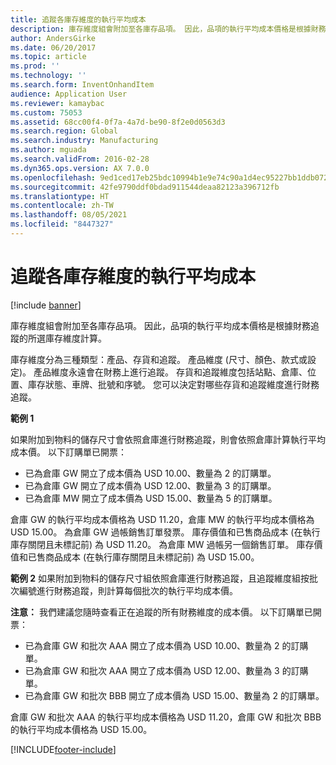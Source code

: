 ```yaml
---
title: 追蹤各庫存維度的執行平均成本
description: 庫存維度組會附加至各庫存品項。 因此，品項的執行平均成本價格是根據財務追蹤的所選庫存維度計算。
author: AndersGirke
ms.date: 06/20/2017
ms.topic: article
ms.prod: ''
ms.technology: ''
ms.search.form: InventOnhandItem
audience: Application User
ms.reviewer: kamaybac
ms.custom: 75053
ms.assetid: 68cc00f4-0f7a-4a7d-be90-8f2e0d0563d3
ms.search.region: Global
ms.search.industry: Manufacturing
ms.author: mguada
ms.search.validFrom: 2016-02-28
ms.dyn365.ops.version: AX 7.0.0
ms.openlocfilehash: 9ed1ced17eb25bdc10994b1e9e74c90a1d4ec95227bb1ddb072bae88e9255c0d
ms.sourcegitcommit: 42fe9790ddf0bdad911544deaa82123a396712fb
ms.translationtype: HT
ms.contentlocale: zh-TW
ms.lasthandoff: 08/05/2021
ms.locfileid: "8447327"
---
```

# <a name="track-running-average-cost-per-inventory-dimension"></a>追蹤各庫存維度的執行平均成本

[!include [banner](../includes/banner.md)]

庫存維度組會附加至各庫存品項。 因此，品項的執行平均成本價格是根據財務追蹤的所選庫存維度計算。

庫存維度分為三種類型：產品、存貨和追蹤。 產品維度 (尺寸、顏色、款式或設定)。 產品維度永遠會在財務上進行追蹤。 存貨和追蹤維度包括站點、倉庫、位置、庫存狀態、車牌、批號和序號。 您可以決定對哪些存貨和追蹤維度進行財務追蹤。 

**範例 1** 

如果附加到物料的儲存尺寸會依照倉庫進行財務追蹤，則會依照倉庫計算執行平均成本價。 以下訂購單已開票：

-   已為倉庫 GW 開立了成本價為 USD 10.00、數量為 2 的訂購單。
-   已為倉庫 GW 開立了成本價為 USD 12.00、數量為 3 的訂購單。
-   已為倉庫 MW 開立了成本價為 USD 15.00、數量為 5 的訂購單。

倉庫 GW 的執行平均成本價格為 USD 11.20，倉庫 MW 的執行平均成本價格為 USD 15.00。 為倉庫 GW 過帳銷售訂單發票。 庫存價值和已售商品成本 (在執行庫存關閉且未標記前) 為 USD 11.20。 為倉庫 MW 過帳另一個銷售訂單。 庫存價值和已售商品成本 (在執行庫存關閉且未標記前) 為 USD 15.00。 

**範例 2** 如果附加到物料的儲存尺寸組依照倉庫進行財務追蹤，且追蹤維度組按批次編號進行財務追蹤，則計算每個批次的執行平均成本價。 

**注意：** 我們建議您隨時查看正在追蹤的所有財務維度的成本價。 以下訂購單已開票：

-   已為倉庫 GW 和批次 AAA 開立了成本價為 USD 10.00、數量為 2 的訂購單。
-   已為倉庫 GW 和批次 AAA 開立了成本價為 USD 12.00、數量為 3 的訂購單。
-   已為倉庫 GW 和批次 BBB 開立了成本價為 USD 15.00、數量為 2 的訂購單。

倉庫 GW 和批次 AAA 的執行平均成本價格為 USD 11.20，倉庫 GW 和批次 BBB 的執行平均成本價格為 USD 15.00。





[!INCLUDE[footer-include](../../includes/footer-banner.md)]